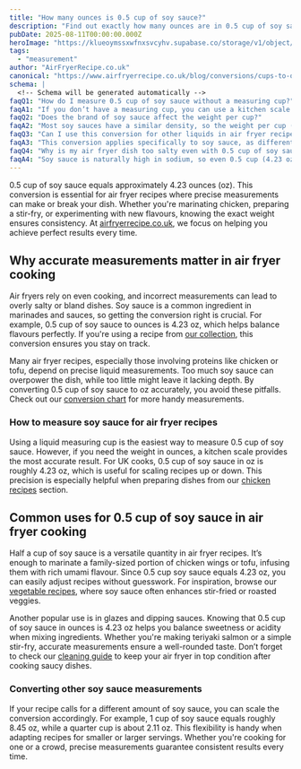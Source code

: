 ```yaml
---
title: "How many ounces is 0.5 cup of soy sauce?"
description: "Find out exactly how many ounces are in 0.5 cup of soy sauce for perfect air fryer recipes every time."
pubDate: 2025-08-11T00:00:00.000Z
heroImage: "https://klueoymssxwfnxsvcyhv.supabase.co/storage/v1/object/public/Shmucket/how-many-ounces-is-0-5-cup-of-soy-sauce.webp"
tags:
  - "measurement"
author: "AirFryerRecipe.co.uk"
canonical: "https://www.airfryerrecipe.co.uk/blog/conversions/cups-to-ounces/how-many-ounces-is-0-5-cup-of-soy-sauce"
schema: |
  <!-- Schema will be generated automatically -->
faqQ1: "How do I measure 0.5 cup of soy sauce without a measuring cup?"
faqA1: "If you don’t have a measuring cup, you can use a kitchen scale to weigh out 4.23 oz of soy sauce, which is equivalent to 0.5 cup. Alternatively, a standard UK tablespoon holds about 0.5 oz, so roughly 8.5 tablespoons would give you the same amount."
faqQ2: "Does the brand of soy sauce affect the weight per cup?"
faqA2: "Most soy sauces have a similar density, so the weight per cup (around 8.45 oz) remains fairly consistent across brands. However, low-sodium or thick varieties might vary slightly. For best results, weigh your soy sauce if precision is crucial."
faqQ3: "Can I use this conversion for other liquids in air fryer recipes?"
faqA3: "This conversion applies specifically to soy sauce, as different liquids have varying densities. For example, water weighs about 8 oz per cup, while oil is closer to 7.7 oz. Always check a reliable conversion chart for other ingredients."
faqQ4: "Why is my air fryer dish too salty even with 0.5 cup of soy sauce?"
faqA4: "Soy sauce is naturally high in sodium, so even 0.5 cup (4.23 oz) can be overpowering if not balanced with other flavours. Try reducing the amount slightly or diluting it with water, vinegar, or citrus juice to tone down the saltiness."
---
```

<p>0.5 cup of soy sauce equals approximately 4.23 ounces (oz). This conversion is essential for air fryer recipes where precise measurements can make or break your dish. Whether you're marinating chicken, preparing a stir-fry, or experimenting with new flavours, knowing the exact weight ensures consistency. At <a href=https://www.airfryerrecipe.co.uk>airfryerrecipe.co.uk</a>, we focus on helping you achieve perfect results every time.</p>  

<h2>Why accurate measurements matter in air fryer cooking</h2>  
<p>Air fryers rely on even cooking, and incorrect measurements can lead to overly salty or bland dishes. Soy sauce is a common ingredient in marinades and sauces, so getting the conversion right is crucial. For example, 0.5 cup of soy sauce to ounces is 4.23 oz, which helps balance flavours perfectly. If you're using a recipe from <a href=https://www.airfryerrecipe.co.uk/recipes>our collection</a>, this conversion ensures you stay on track.</p>  

<p>Many air fryer recipes, especially those involving proteins like chicken or tofu, depend on precise liquid measurements. Too much soy sauce can overpower the dish, while too little might leave it lacking depth. By converting 0.5 cup of soy sauce to oz accurately, you avoid these pitfalls. Check out our <a href=https://www.airfryerrecipe.co.uk/air-fryer-conversion-chart>conversion chart</a> for more handy measurements.</p>  

<h3>How to measure soy sauce for air fryer recipes</h3>  
<p>Using a liquid measuring cup is the easiest way to measure 0.5 cup of soy sauce. However, if you need the weight in ounces, a kitchen scale provides the most accurate result. For UK cooks, 0.5 cup of soy sauce in oz is roughly 4.23 oz, which is useful for scaling recipes up or down. This precision is especially helpful when preparing dishes from our <a href=https://www.airfryerrecipe.co.uk/recipe-category/chicken>chicken recipes</a> section.</p>  

<h2>Common uses for 0.5 cup of soy sauce in air fryer cooking</h2>  
<p>Half a cup of soy sauce is a versatile quantity in air fryer recipes. It’s enough to marinate a family-sized portion of chicken wings or tofu, infusing them with rich umami flavour. Since 0.5 cup soy sauce equals 4.23 oz, you can easily adjust recipes without guesswork. For inspiration, browse our <a href=https://www.airfryerrecipe.co.uk/recipe-category/vegetables>vegetable recipes</a>, where soy sauce often enhances stir-fried or roasted veggies.</p>  

<p>Another popular use is in glazes and dipping sauces. Knowing that 0.5 cup of soy sauce in ounces is 4.23 oz helps you balance sweetness or acidity when mixing ingredients. Whether you're making teriyaki salmon or a simple stir-fry, accurate measurements ensure a well-rounded taste. Don’t forget to check our <a href=https://www.airfryerrecipe.co.uk/air-fryer-cleaner>cleaning guide</a> to keep your air fryer in top condition after cooking saucy dishes.</p>  

<h3>Converting other soy sauce measurements</h3>  
<p>If your recipe calls for a different amount of soy sauce, you can scale the conversion accordingly. For example, 1 cup of soy sauce equals roughly 8.45 oz, while a quarter cup is about 2.11 oz. This flexibility is handy when adapting recipes for smaller or larger servings. Whether you're cooking for one or a crowd, precise measurements guarantee consistent results every time.</p>
